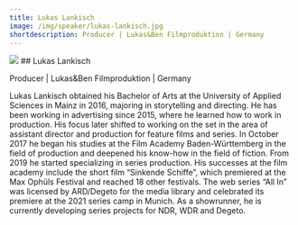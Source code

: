 ```yaml
---
title: Lukas Lankisch 
image: /img/speaker/lukas-lankisch.jpg
shortdescription: Producer | Lukas&Ben Filmproduktion | Germany
---
```

<img src="/img/speaker/lukas-lankisch.jpg">
## Lukas Lankisch 

Producer | Lukas&Ben Filmproduktion | Germany

Lukas Lankisch obtained his Bachelor of Arts at the University of Applied Sciences in Mainz in 2016, majoring in storytelling and directing. He has been working in advertising since 2015, where he learned how to work in production. His focus later shifted to working on the set in the area of assistant director and production for feature films and series. In October 2017 he began his studies at the Film Academy Baden-Württemberg in the field of production and deepened his know-how in the field of fiction. From 2019 he started specializing in series production. His successes at the film academy include the short film “Sinkende Schiffe”, which premiered at the Max Ophüls Festival and reached 18 other festivals. The web series “All In” was licensed by ARD/Degeto for the media library and celebrated its premiere at the 2021 series camp in Munich. As a showrunner, he is currently developing series projects for NDR, WDR and Degeto.